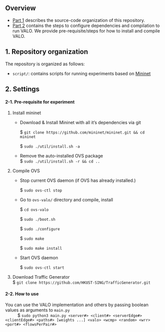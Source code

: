 ## Overview

* [Part 1](#Repository-organization) describes the source-code organization of this repository.
* [Part 2](#Settings) contains the steps to configure dependencies and compilation to run VALO. We provide pre-requisite/steps for how to install and compile VALO.

## 1. Repository organization 

The repository is organized as follows:

* `script/`: contains scripts for running experiments based on [Mininet](https://github.com/mininet/mininet.git)

## 2. Settings

#### 2-1. Pre-requisite for experiment

1. Install mininet    
     - Download & Install Mininet with all it’s dependencies via git
  
        $ `git clone https://github.com/mininet/mininet.git && cd mininet` 

        $ `sudo ./util/install.sh -a`

     - Remove the auto-installed OVS package   
     $ `sudo ./util/install.sh -r && cd ..`

2. Compile OVS
    - Stop current OVS daemon (if OVS has already installed.)

      $ `sudo ovs-ctl stop`

    - Go to `ovs-valo/` directory and compile, install

      $ `cd ovs-valo`

      $ `sudo ./boot.sh`

      $ `sudo ./configure`

      $ `sudo make`

      $ `sudo make install`

    - Start OVS daemon

      $ `sudo ovs-ctl start`
3. Download Traffic Generator   
$ `git clone https://github.com/HKUST-SING/TrafficGenerator.git`


#### 2-2. How to use
You can use the VALO implementation and others by passing boolean values as arguments to `main.py`   
&nbsp;&nbsp;&nbsp;&nbsp;&nbsp;&nbsp;&nbsp;&nbsp;&nbsp;&nbsp;$ `sudo python3 main.py <server#> <client#> <serverEdge#> <clientEdge#> <paths#> [weights ...] <valo> <wcmp> <random> <wrr> <port#> <flowsPerPair#>`
